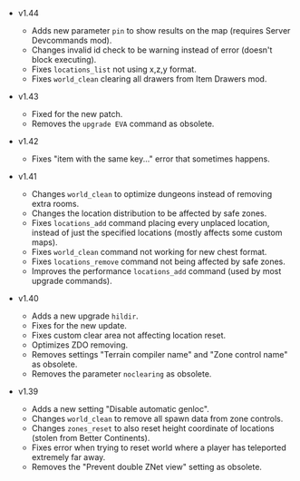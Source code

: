 - v1.44
  - Adds new parameter `pin` to show results on the map (requires Server Devcommands mod).
  - Changes invalid id check to be warning instead of error (doesn't block executing).
  - Fixes `locations_list` not using x,z,y format.
  - Fixes `world_clean` clearing all drawers from Item Drawers mod.

- v1.43
  - Fixed for the new patch.
  - Removes the `upgrade EVA` command as obsolete.

- v1.42
  - Fixes "item with the same key..." error that sometimes happens.

- v1.41
  - Changes `world_clean` to optimize dungeons instead of removing extra rooms.
  - Changes the location distribution to be affected by safe zones.
  - Fixes `locations_add` command placing every unplaced location, instead of just the specified locations (mostly affects some custom maps).
  - Fixes `world_clean` command not working for new chest format.
  - Fixes `locations_remove` command not being affected by safe zones.
  - Improves the performance `locations_add` command (used by most upgrade commands).

- v1.40
  - Adds a new upgrade `hildir`.
  - Fixes for the new update.
  - Fixes custom clear area not affecting location reset.
  - Optimizes ZDO removing.
  - Removes settings "Terrain compiler name" and "Zone control name" as obsolete.
  - Removes the parameter `noclearing` as obsolete.

- v1.39
  - Adds a new setting "Disable automatic genloc".
  - Changes `world_clean` to remove all spawn data from zone controls.
  - Changes `zones_reset` to also reset height coordinate of locations (stolen from Better Continents).
  - Fixes error when trying to reset world where a player has teleported extremely far away.
  - Removes the "Prevent double ZNet view" setting as obsolete.
